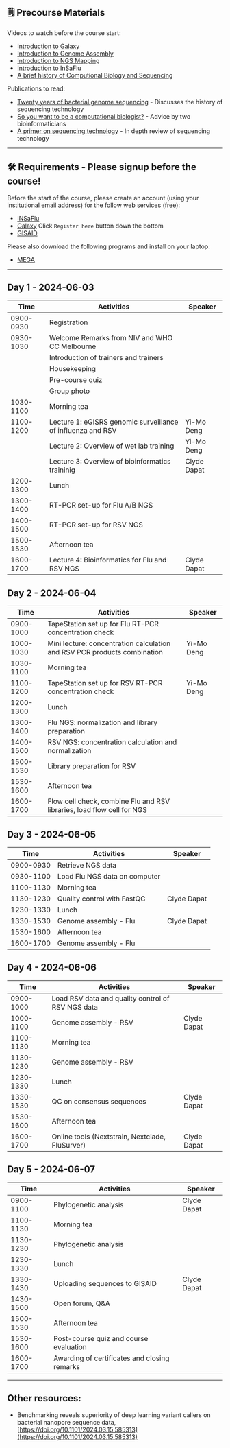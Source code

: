 ## 🗒️ Precourse Materials

Videos to watch before the course start:
- [Introduction to Galaxy](https://www.youtube.com/watch?v=64oS5uXVRV0)
- [Introduction to Genome Assembly](https://youtu.be/-EX_G1griZE?si=iQMFxHw7OJtg-VbD)
- [Introduction to NGS Mapping](https://www.youtube.com/watch?v=zuRF_uPTY-Q)
- [Introduction to InSaFlu](https://youtu.be/8AGaNrCGmtI?si=bYhk5-lFBGjaEAQF)
- [A brief history of Computional Biology and Sequencing](https://youtu.be/idl6oq-MxbM?si=A3ShRWdwoVkjgXqk&t=575)

Publications to read:
- [Twenty years of bacterial genome sequencing](https://www.nature.com/articles/nrmicro3565) - Discusses the history of sequencing technology
- [So you want to be a computational biologist?](https://www.nature.com/articles/nbt.2740) - Advice by two bioinformaticians
- [A primer on sequencing technology](https://www.nature.com/articles/nrg2626) - In depth review of sequencing technology

---
## 🛠️ Requirements - Please signup before the course!

Before the start of the course, please create an account (using your institutional email address) for the follow web services (free):

- [INSaFlu](https://insaflu.insa.pt/accounts/register/) 
- [Galaxy](https://usegalaxy.org.au/login/start) Click `Register here` button down the bottom
- [GISAID](https://gisaid.org/register/)

Please also download the following programs and install on your laptop:

- [MEGA](https://www.megasoftware.net/)

---

## Day 1 - 2024-06-03

| Time        | Activities                                            | Speaker            |
|-------------|-------------------------------------------------------|--------------------|
| 0900-0930 | Registration                                          |                    |
| 0930-1030 | Welcome Remarks from NIV and WHO CC Melbourne         |                    |
|             | Introduction of trainers and trainers                 |                    |
|             | Housekeeping                                          |                    |
|             | Pre-course quiz                                       |                    |
|             | Group photo                                           |                    |
| 1030-1100 | Morning tea                                           |                    |
| 1100-1200 | Lecture 1: eGISRS genomic surveillance of influenza and RSV | Yi-Mo Deng               |
|             | Lecture 2: Overview of wet lab training               | Yi-Mo Deng         |
|             | Lecture 3: Overview of bioinformatics traininig       | Clyde Dapat        |
| 1200-1300 | Lunch                                                 |                    |
| 1300-1400 | RT-PCR set-up for Flu A/B NGS                         |                    |
| 1400-1500 | RT-PCR set-up for RSV NGS                             |                    |
| 1500-1530 | Afternoon tea                                         |                    |
| 1600-1700 | Lecture 4: Bioinformatics for Flu and RSV NGS         | Clyde Dapat        |


## Day 2 - 2024-06-04

| Time        | Activities                                            | Speaker            |
|-------------|-------------------------------------------------------|--------------------|
| 0900-1000 | TapeStation set up for Flu RT-PCR concentration check |                    |
| 1000-1030 | Mini lecture: concentration calculation and RSV PCR products combination | Yi-Mo Deng              |
| 1030-1100 | Morning tea                                           |                    |
| 1100-1200 | TapeStation set up for RSV RT-PCR concentration check | Yi-Mo Deng         |
| 1200-1300 | Lunch                                                 |                    |
| 1300-1400 | Flu NGS: normalization and library preparation        |                    |
| 1400-1500 | RSV NGS: concentration calculation and normalization  |                    |
| 1500-1530 | Library preparation for RSV                           |                    |
| 1530-1600 | Afternoon tea                                         |                    |
| 1600-1700 | Flow cell check, combine Flu and RSV libraries, load flow cell for NGS |                    |


## Day 3 - 2024-06-05

| Time        | Activities                                            | Speaker            |
|-------------|-------------------------------------------------------|--------------------|
| 0900-0930 | Retrieve NGS data                                     |                    |
| 0930-1100 | Load Flu NGS data on computer                         |                    |
| 1100-1130 | Morning tea                                           |                    |
| 1130-1230 | Quality control with FastQC                           | Clyde Dapat        |
| 1230-1330 | Lunch                                                 |                    |
| 1330-1530 | Genome assembly - Flu                                 | Clyde Dapat        |
| 1530-1600 | Afternoon tea                                         |                    |
| 1600-1700 | Genome assembly - Flu                                 |                    |

## Day 4 - 2024-06-06

| Time        | Activities                                            | Speaker            |
|-------------|-------------------------------------------------------|--------------------|
| 0900-1000 | Load RSV data and quality control of RSV NGS data     |                    |
| 1000-1100 | Genome assembly - RSV                                 | Clyde Dapat        |
| 1100-1130 | Morning tea                                           |                    |
| 1130-1230 | Genome assembly - RSV                                 |                    |
| 1230-1330 | Lunch                                                 |                    |
| 1330-1530 | QC on consensus sequences                             | Clyde Dapat        |
| 1530-1600 | Afternoon tea                                         |                    |
| 1600-1700 | Online tools (Nextstrain, Nextclade, FluSurver)       | Clyde Dapat        |


## Day 5 - 2024-06-07

| Time        | Activities                                            | Speaker            |
|-------------|-------------------------------------------------------|--------------------|
| 0900-1100 | Phylogenetic analysis                                 | Clyde Dapat        |
| 1100-1130 | Morning tea                                           |                    |
| 1130-1230 | Phylogenetic analysis                                 |                    |
| 1230-1330 | Lunch                                                 |                    |
| 1330-1430 | Uploading sequences to GISAID                         | Clyde Dapat        |
| 1430-1500 | Open forum, Q&A                                       |                    |
| 1500-1530 | Afternoon tea                                         |                    |
| 1530-1600 | Post-course quiz and course evaluation                |                    |
| 1600-1700 | Awarding of certificates and closing remarks          |                    |

---

## Other resources:

- Benchmarking reveals superiority of deep learning variant callers on bacterial nanopore sequence data, [https://doi.org/10.1101/2024.03.15.585313](https://doi.org/10.1101/2024.03.15.585313)


